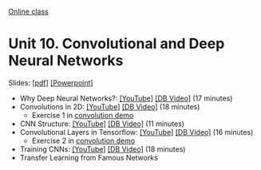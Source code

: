 [Online class](../../online_class.md) 

# Unit 10.  Convolutional and Deep Neural Networks

Slides:  [[pdf]](../../lectures/Lect10_ConvNet.pdf)  [[Powerpoint]](../../lectures/Lect10_ConvNet.pptx) 

* Why Deep Neural Networks?: [[YouTube]](https://youtu.be/VXy9PXkb_sE) [[DB Video]](https://www.dropbox.com/s/y24tt6weyz3q2jr/Intro.mp4) (17 minutes)    
* Convolutions in 2D: [[YouTube]](https://youtu.be/4V2JCxmyQ78) [[DB Video]](https://www.dropbox.com/s/ojk22znmttbeqbf/Conv.mp4) (18 minutes)    
    * Exercise 1 in [convolution demo](../demo1_convolutions.ipynb)
* CNN Structure: [[YouTube]](https://youtu.be/tILB_0w_Yd8) [[DB Video]](https://www.dropbox.com/s/tj1bogjxe38rzeo/ConvLayers.mp4) (11 minutes)       
* Convolutional Layers in Tensorflow:  [[YouTube]](https://youtu.be/JeoJp2vr5Po) [[DB Video]](https://www.dropbox.com/s/58pum5vlqb73a1f/ConvPython.mp4) (16 minutes)   
    * Exercise 2 in [convolution demo](../demo1_convolutions.ipynb)
* Training CNNs:  [[YouTube]](https://youtu.be/hoVwe1EUD5I) [[DB Video]](https://www.dropbox.com/s/l7xaokp8g7rvb2i/Training.mp4) (18 minutes)   
* Transfer Learning from Famous Networks


